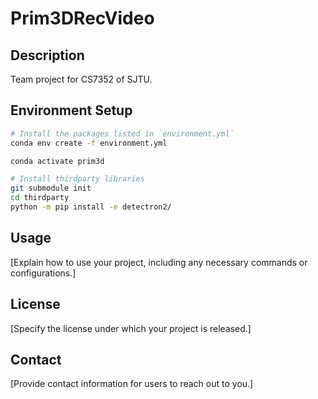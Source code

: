 # Prim3DRecVideo

## Description

Team project for CS7352 of SJTU.

## Environment Setup

```sh
# Install the packages listed in `environment.yml`
conda env create -f environment.yml

conda activate prim3d

# Install thirdparty libraries
git submodule init
cd thirdparty
python -m pip install -e detectron2/
```

## Usage

[Explain how to use your project, including any necessary commands or configurations.]

## License

[Specify the license under which your project is released.]

## Contact

[Provide contact information for users to reach out to you.]
